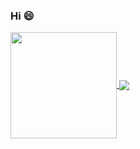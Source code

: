### Hi 😄


<!--
**Noriebalbinot/Noriebalbinot** is a ✨ _special_ ✨ repository because its `README.md` (this file) appears on your GitHub profile.

Here are some ideas to get you started:

- 🔭 I’m currently working on ...
- 🌱 I’m currently learning ...
- 👯 I’m looking to collaborate on ...
- 🤔 I’m looking for help with ...
- 💬 Ask me about ...
- 📫 How to reach me: ...
- 😄 Pronouns: ...
- ⚡ Fun fact: ...
-->
<div>
  <a href="https://github.com/noriebalbinot">
   <img align="center" height="170" src="https://github-readme-stats.vercel.app/api/top-langs/?username=Noriebalbinot&layout=compact&langs_count=16&theme=radical"/>
  <img align="center" src="https://github-readme-stats.vercel.app/api?username=Noriebalbinot&show_icons=true&theme=radical&include_all_commits=true&count_private=true&hide=issues"/>
</div>
  

